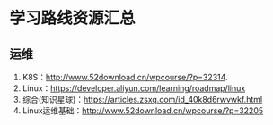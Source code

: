 # 学习路线资源汇总

## 运维

1. K8S：http://www.52download.cn/wpcourse/?p=32314.
2. Linux：https://developer.aliyun.com/learning/roadmap/linux
3. 综合(知识星球)：https://articles.zsxq.com/id_40k8d6rwvwkf.html
4. Linux运维基础：http://www.52download.cn/wpcourse/?p=32205

